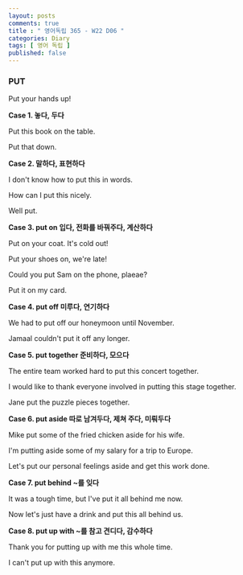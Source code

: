 ```yaml
---
layout: posts
comments: true
title : " 영어독립 365 - W22 D06 "
categories: Diary
tags: [ 영어 독립 ]
published: false
---
```


### PUT

Put your hands up!

**Case 1. 놓다, 두다**

Put this book on the table.

Put that down.

**Case 2. 말하다, 표현하다**

I don't know how to put this in words.

How can I put this nicely.

Well put.

**Case 3. put on 입다, 전화를 바꿔주다, 계산하다**

Put on your coat. It's cold out!

Put your shoes on, we're late!

Could you put Sam on the phone, plaeae?

Put it on my card.

**Case 4. put off 미루다, 연기하다**

We had to put off our honeymoon until November.

Jamaal couldn't put it off any longer.

**Case 5. put together 준비하다, 모으다**

The entire team worked hard to put this concert together.

I would like to thank everyone involved in putting this stage together.

Jane put the puzzle pieces together.

**Case 6. put aside 따로 남겨두다, 제쳐 주다, 미뤄두다**

Mike put some of the fried chicken aside for his wife.

I'm putting aside some of my salary for a trip to Europe.

Let's put our personal feelings aside and get this work done.

**Case 7. put behind ~를 잊다**

It was a tough time, but I've put it all behind me now.

Now let's just have a drink and put this all behind us.

**Case 8. put up with ~를 참고 견디다, 감수하다**

Thank you for putting up with me this whole time.

I can't put up with this anymore.
